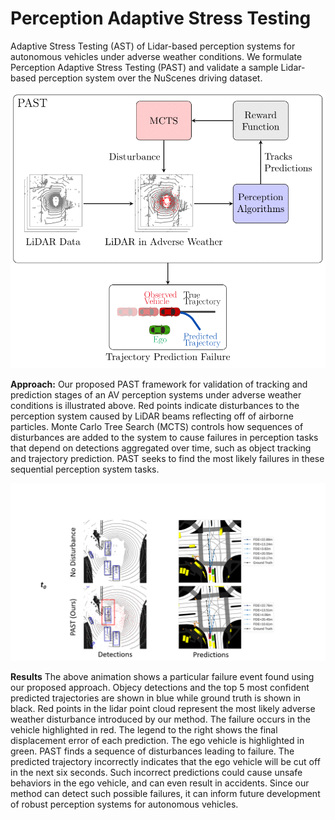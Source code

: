 # Perception Adaptive Stress Testing

Adaptive Stress Testing (AST) of Lidar-based perception systems for autonomous vehicles under adverse weather conditions. We formulate Perception Adaptive Stress Testing (PAST) and validate a sample Lidar-based perception system over the NuScenes driving dataset.


![](./media/past_block.png)

**Approach:** Our proposed PAST framework for validation of tracking and prediction stages of an AV perception systems under adverse weather conditions is illustrated above. Red points indicate disturbances to the perception system caused by LiDAR beams reflecting off of airborne particles. Monte Carlo Tree Search (MCTS) controls how sequences of disturbances are added to the system to cause failures in perception tasks that depend on detections aggregated over time, such as object tracking and trajectory prediction. PAST seeks to find the most likely failures in these sequential perception system tasks.



![](./media/2022_IROS_video_Delecki_Gif2.gif)

**Results** The above animation shows a particular failure event found using our proposed approach. Objecy detections and the top 5 most confident predicted trajectories are shown in blue while ground truth is shown in black. Red points in the lidar point cloud represent the most likely adverse weather disturbance introduced by our method. The failure occurs in the vehicle highlighted in red. The legend to the right shows the final displacement error of each prediction. The ego vehicle is highlighted in green. PAST finds a sequence of disturbances leading to failure. The predicted trajectory incorrectly indicates that the ego vehicle will be cut off in the next six seconds. Such incorrect predictions could cause unsafe behaviors in the ego vehicle, and can even result in accidents. Since our method can detect such possible failures, it can inform future development of robust perception systems for autonomous vehicles.


<!-- ## Setup
This project requires python 3.6 and pytorch 1.3. In a new `conda` environment, you can install these with:

```conda install python=3.6 pytorch=1.3 cudatoolkit=10.0 cudnn boost mayavi importlib_metadata importlib_resources```

And ensure:
>torch._C._GLIBCXX_USE_CXX11_ABI

is True

Next install the NuScenes python devkit. Follow the instructions here: https://github.com/nutonomy/nuscenes-devkit.

The nuscenes devkit also includes instructions on downloading the NuScenes dataset. To run this project, you will need the following data:
* [NuScenes v1.0-mini](https://github.com/nutonomy/nuscenes-devkit#nuscenes-setup)
* [Map expansion](https://github.com/nutonomy/nuscenes-devkit#map-expansion)


Now follow the installation instructions for https://github.com/traveller59/spconv
NOTE:
I had to add to the CMakeLists.txt at the top of the file
	set(CMAKE_CUDA_COMPILER /usr/local/cuda-10.0/bin/nvcc) 
And add this to setup.py:
 '-DCMAKE_CUDA_COMPILER=/usr/local/cuda-10.0/bin/nvcc', 
right after the line with '-DPYBIND11_PYTHON_VERSION={}'.format(PYTHON_VERSION)

Now follow the installation instructions for: https://github.com/open-mmlab/OpenPCDet/tree/0642cf06d0fd84f50cc4c6c01ea28edbc72ea810

and download the PV-RCNN_8369.pth pre-trained model located: https://drive.google.com/file/d/1lIOq4Hxr0W3qsX83ilQv0nk1Cls6KAr-/view

Make a directory within OpenPCDet and save the model to "OpenPCDet/Models/pv_rcnn8369.pth" -->

<!-- Now everything should be ready to run. Run the following
python ObjectDetect.py --data_path PATH/TO/KITTI/DATA/velodyne_points/data/ -->

<!-- This will create input images in a directory InputImages/ -->

<!-- # Trajectory prediction
After the input images are created they are in the format needed for trajectory prediction on covernet: 
https://github.com/nutonomy/nuscenes-devkit/blob/master/python-sdk/tutorials/prediction_tutorial.ipynb
The link above is to a tutorial on how to predict trajectories. Covernet expects a map layered onto the input images of cars, however we do not have
that data so we have elected to create an empy map representation which will eliminate the map on nuscenes data.

For the agent state vector that information can be pulled from the oxts/ files in the ego vehicle. -->
